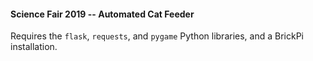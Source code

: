 #### Science Fair 2019 -- Automated Cat Feeder
Requires the `flask`, `requests`, and `pygame` Python libraries, and a BrickPi installation.
